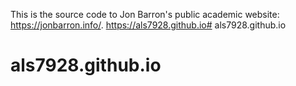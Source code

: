 This is the source code to Jon Barron's public academic website: https://jonbarron.info/. 
https://als7928.github.io# als7928.github.io
# als7928.github.io

